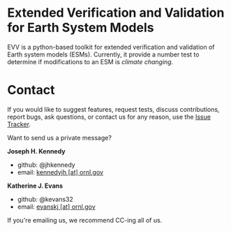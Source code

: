   Extended Verification and Validation for Earth System Models
===============================================================================

EVV is a python-based toolkit for extended verification and validation of Earth
system models (ESMs). Currently, it provide a number test to determine if
modifications to an ESM is *climate changing.*  
  
  
  Contact
===========

If you would like to suggest features, request tests, discuss contributions,
report bugs, ask questions, or contact us for any reason, use the
[Issue Tracker](https://github.com/LIVVkit/evv4esm/issues).

Want to send us a private message?

**Joseph H. Kennedy** 
* github: @jhkennedy
* email: <a href="mailto:kennedyjh@ornl.gov">kennedyjh [at] ornl.gov</a>

**Katherine J. Evans** 
* github: @kevans32
* email: <a href="mailto:evanskj@ornl.gov">evanskj [at] ornl.gov</a>

If you're emailing us, we recommend CC-ing all of us. 

